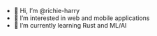 - 👋 Hi, I’m @richie-harry
- 👀 I’m interested in web and mobile applications
- 🌱 I’m currently learning Rust and ML/AI

<!---
richie-harry/richie-harry is a ✨ special ✨ repository because its `README.md` (this file) appears on your GitHub profile.
You can click the Preview link to take a look at your changes.
--->
